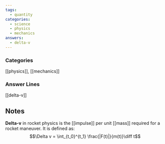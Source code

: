 ```yaml
---
tags:
  - quantity
categories:
  - science
  - physics
  - mechanics
answers:
  - delta-v
---
```

### Categories
[[physics]], [[mechanics]]
### Answer Lines
[[delta-v]]
## Notes
**Delta-v** in rocket physics is the [[impulse]] per unit [[mass]] required for a rocket maneuver. It is defined as:
$$\Delta v = \int_{t_0}^{t_1} \frac{|F(t)|}{m(t)}\diff t$$

